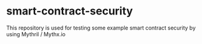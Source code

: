 # smart-contract-security
This repository is used for testing some example smart contract security by using Mythril / Mythx.io
